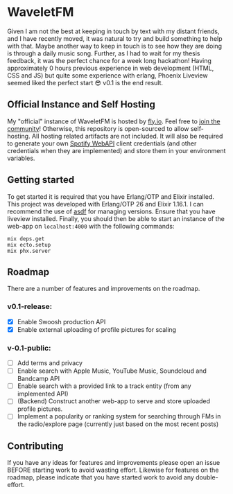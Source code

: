 # WaveletFM

Given I am not the best at keeping in touch by text with my distant friends, and
I have recently moved, it was natural to try and build something to help with
that. Maybe another way to keep in touch is to see how they are
doing is through a daily music song. Further, as I had to wait for my thesis
feedback, it was the perfect chance for a week long hackathon! Having
approximately 0 hours previous experience in web development (HTML, CSS and JS)
but quite some experience with erlang, Phoenix Liveview seemed liked the perfect
start 😎 v0.1 is the end result.

## Official Instance and Self Hosting

My "official" instance of WaveletFM is hosted by [fly.io](https://fly.io/).
Feel free to [join the community](https://waveletfm.fly.dev/)! Otherwise, this
repository is open-sourced to allow self-hosting. All hosting related artifacts
are not included. It will also be required to generate your own
[Spotify WebAPI](https://developer.spotify.com/documentation/web-api) client
credentials (and other credentials when they are implemented) and store them in
your environment variables.

## Getting started
To get started it is required that you have Erlang/OTP and Elixir installed.
This project was developed with Erlang/OTP 26 and Elixir 1.16.1. I can recommend
the use of [asdf](https://asdf-vm.com/) for managing versions. Ensure that you
have liveview installed. Finally, you should then be able to start an instance
of the web-app on `localhost:4000` with the following commands:
```
mix deps.get
mix ecto.setup
mix phx.server
```

## Roadmap
There are a number of features and improvements on the roadmap.

### v0.1-release:

- [X] Enable Swoosh production API
- [X] Enable external uploading of profile pictures for scaling

### v-0.1-public:
- [ ] Add terms and privacy
- [ ] Enable search with Apple Music, YouTube Music, Soundcloud and Bandcamp API
- [ ] Enable search with a provided link to a track entity (from any implemented
    API)
- [ ] (Backend) Construct another web-app to serve and store uploaded profile
    pictures.
- [ ] Implement a popularity or ranking system for searching through FMs in the
    radio/explore page (currently just based on the most recent posts)

## Contributing
If you have any ideas for features and improvements please open an issue BEFORE
starting work to avoid wasting effort. Likewise for features on the roadmap,
please indicate that you have started work to avoid any double-effort.
